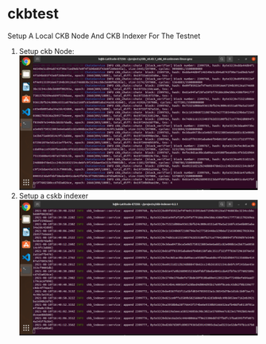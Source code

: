 # ckbtest
Setup A Local CKB Node And CKB Indexer For The Testnet

1. Setup ckb Node:
  ![cskb](./node.png)
2. Setup  a cskb indexer
  ![cskb index](./indexer.png)
